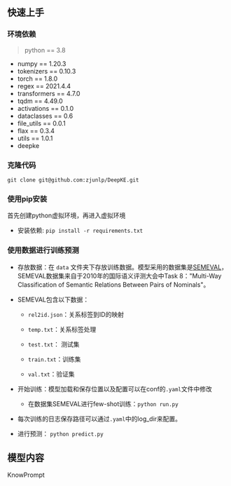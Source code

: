 ## 快速上手

### 环境依赖

> python == 3.8

- numpy == 1.20.3
- tokenizers == 0.10.3
- torch == 1.8.0
- regex == 2021.4.4
- transformers == 4.7.0
- tqdm == 4.49.0
- activations == 0.1.0
- dataclasses == 0.6
- file_utils == 0.0.1
- flax == 0.3.4
- utils == 1.0.1
- deepke 

### 克隆代码
```
git clone git@github.com:zjunlp/DeepKE.git
```
### 使用pip安装

首先创建python虚拟环境，再进入虚拟环境

- 安装依赖: ```pip install -r requirements.txt```

### 使用数据进行训练预测

- 存放数据：在 `data` 文件夹下存放训练数据。模型采用的数据集是[SEMEVAL](https://semeval2.fbk.eu/semeval2.php?location=tasks#T11)，SEMEVAL数据集来自于2010年的国际语义评测大会中Task 8："Multi-Way Classification of Semantic Relations Between Pairs of Nominals"。

- SEMEVAL包含以下数据：

  - `rel2id.json`：关系标签到ID的映射

  - `temp.txt`：关系标签处理

  - `test.txt`： 测试集

  - `train.txt`：训练集

  - `val.txt`：验证集

- 开始训练：模型加载和保存位置以及配置可以在conf的`.yaml`文件中修改
  
  - 在数据集SEMEVAL进行few-shot训练：`python run.py` 

- 每次训练的日志保存路径可以通过`.yaml`中的log_dir来配置。

- 进行预测： `python predict.py `


## 模型内容
KnowPrompt
